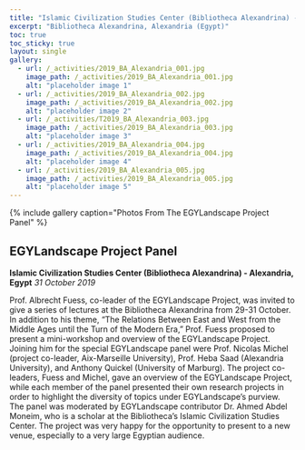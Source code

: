 ```yaml
---
title: "Islamic Civilization Studies Center (Bibliotheca Alexandrina) - 2019"
excerpt: "Bibliotheca Alexandrina, Alexandria (Egypt)"
toc: true
toc_sticky: true
layout: single
gallery:
  - url: /_activities/2019_BA_Alexandria_001.jpg
    image_path: /_activities/2019_BA_Alexandria_001.jpg
    alt: "placeholder image 1"
  - url: /_activities/2019_BA_Alexandria_002.jpg
    image_path: /_activities/2019_BA_Alexandria_002.jpg
    alt: "placeholder image 2"
  - url: /_activities/T2019_BA_Alexandria_003.jpg
    image_path: /_activities/2019_BA_Alexandria_003.jpg
    alt: "placeholder image 3"
  - url: /_activities/2019_BA_Alexandria_004.jpg
    image_path: /_activities/2019_BA_Alexandria_004.jpg
    alt: "placeholder image 4"
  - url: /_activities/2019_BA_Alexandria_005.jpg
    image_path: /_activities/2019_BA_Alexandria_005.jpg
    alt: "placeholder image 5"
---
```


{% include gallery caption="Photos From The EGYLandscape Project Panel" %}

## EGYLandscape Project Panel 
**Islamic Civilization Studies Center (Bibliotheca Alexandrina) - Alexandria, Egypt**
*31 October 2019*

Prof. Albrecht Fuess, co-leader of the EGYLandscape Project, was invited to give a series of lectures at the Bibliotheca Alexandrina from 29-31 October. In addition to his theme, “The Relations Between East and West from the Middle Ages until the Turn of the Modern Era,” Prof. Fuess proposed to present a mini-workshop and overview of the EGYLandscape Project. Joining him for the special EGYLandscape panel were Prof. Nicolas Michel (project co-leader, Aix-Marseille University), Prof. Heba Saad (Alexandria University), and Anthony Quickel (University of Marburg). The project co-leaders, Fuess and Michel, gave an overview of the EGYLandscape Project, while each member of the panel presented their own research projects in order to highlight the diversity of topics under EGYLandscape’s purview. The panel was moderated by EGYLandscape contributor Dr. Ahmed Abdel Moneim, who is a scholar at the Bibliotheca’s Islamic Civilization Studies Center. The project was very happy for the opportunity to present to a new venue, especially to a very large Egyptian audience. 

